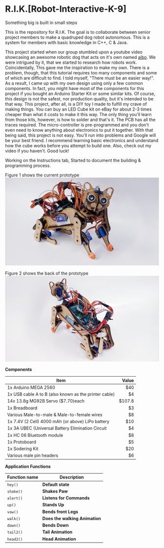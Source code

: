 # R.I.K.[Robot-Interactive-K-9]
Something big is built in small steps

This is the repository for R.I.K.
The goal is to collaborate between senior project members to make a quadruped dog robot autonomous. 
This is a system for members with basic knowledge in C++, C & Java. 

This project started when our group stumbled upon a youtube video showcasing an awesome robotic dog that acts on it's own named [aibo](https://www.youtube.com/watch?v=8t8fyiiQVZ0 "aibo"). We were intrigued by it, that we started to research how robots work. Coincidentally,  This gave me the inspiration to make my own. There is a problem, though, that this tutorial requires too many components and some of which are difficult to find. I told myself, "There must be an easier way!". As a result, I came up with my own design using only a few common components. In fact, you might have most of the components for this project if you bought an Arduino Starter Kit or some similar kits. Of course, this design is not the safest, nor production quality, but it's intended to be that way. This project, after all, is a DIY toy I made to fulfill my crave of making things. You can buy an LED Cube kit on eBay for about 2-3 times cheaper than what it costs to make it this way. The only thing you'll learn from those kits, however, is how to solder and that's it. The PCB has all the traces required. The micro-controller is pre-programmed and you don't even need to know anything about electronics to put it together. With that being said, this project is not easy. You'll run into problems and Google will be your best friend. I recommend learning basic electronics and understand how the cube works before you attempt to build one. Also, check out my video if you haven't. Good luck!

Working on the Instructions tab, Started to document the building & programming process.

Figure 1 shows the current prototype
![alt text](https://github.com/abel09011/R.I.K.-Robot-Interactive-K-9/blob/master/RIK%20Final%20Design.png)

Figure 2 shows the back of the prototype
![alt text](https://github.com/abel09011/R.I.K.-Robot-Interactive-K-9/blob/master/RIK's%20Back.png)

**Components**


| Item                                                     | Value   |
| -------------------------------------------------------- | -------:|
| 1x Arduino MEGA 2560                                     | $40     |
| 1x USB cable A to B (also known as the printer cable)    |   $4    |
| 14x 13.8g MG92B Servo  ($7.70)each                       | $107.8  |
| 1x Breadboard                                            | $3      |
| Various Male-to-male & Male-to-female wires              |   $8    |
| 1x 7.4V (2 Cell) 4000 mAh (or above) LiPo battery        |   $10   |
| 1x 3A UBEC (Universal Battery Elimination Circuit        |   $4    |
| 1x HC 06 Bluetooth module                                | $8      |
| 1x Protoboard                                            | $5      |
| 1x Sodering Kit                                          |   $20   |
| Various male pin headers                                 |   $6    |

**Application Functions**


| Function name | Description                    |
| ------------- | ------------------------------ |
| `hey()`       | **Default state**              |
| `shake()`     | **Shakes Paw**                 |
| `alert()`     | **Listens for Commands**       |
| `up()`        | **Stands Up**                  |
| `vow()`       | **Bends front Legs**           |
| `walk()`      | **Does the walking Animation** |
| `down()`      | **Bends Down**                 |
| `tail2()`     | **Tail Animation**             |
| `head2()`     | **Head Animation**             |

